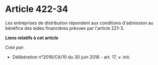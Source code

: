 # Article 422-34

Les entreprises de distribution répondent aux conditions d'admission au bénéfice des aides financières prévues par l'article
221-3.

**Liens relatifs à cet article**

_Créé par_:

  - Délibération n°2016/CA/10 du 30 juin 2016 - art. 17, v. init.
